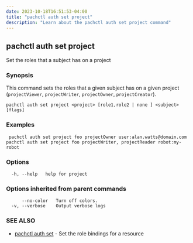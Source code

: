 ```yaml
---
date: 2023-10-18T16:51:53-04:00
title: "pachctl auth set project"
description: "Learn about the pachctl auth set project command"
---
```


## pachctl auth set project

Set the roles that a subject has on a project 

### Synopsis

This command sets the roles that a given subject has on a given project (`projectViewer`, `projectWriter`, `projectOwner`, `projectCreator`).

```
pachctl auth set project <project> [role1,role2 | none ] <subject> [flags]
```

### Examples

```
 pachctl auth set project foo projectOwner user:alan.watts@domain.com pachctl auth set project foo projectWriter, projectReader robot:my-robot
```

### Options

```
  -h, --help   help for project
```

### Options inherited from parent commands

```
      --no-color   Turn off colors.
  -v, --verbose    Output verbose logs
```

### SEE ALSO

* [pachctl auth set](../pachctl_auth_set)	 - Set the role bindings for a resource

